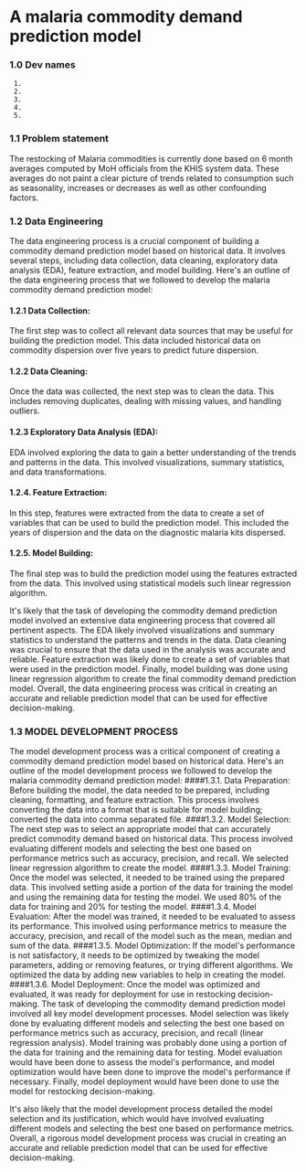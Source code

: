 # A malaria commodity demand prediction model

### 1.0 Dev names
     1.
     2.
     3.
     4.
     5. 

### 1.1 Problem statement
 The restocking of Malaria commodities is currently done based on 6 month averages computed by MoH officials from the KHIS system data. These averages do     not paint a clear picture of trends related to consumption such as seasonality, increases or decreases as well as other confounding factors.
 
### 1.2 Data Engineering
The data engineering process is a crucial component of building a commodity demand prediction model based on historical data. It involves several steps, including data collection, data cleaning, exploratory data analysis (EDA), feature extraction, and model building. Here's an outline of the data engineering process that we followed to develop the malaria commodity demand prediction model:
#### 1.2.1 Data Collection: 
The first step was to collect all relevant data sources that may be useful for building the prediction model. This data included historical data on commodity dispersion over five years to predict future dispersion.
#### 1.2.2 Data Cleaning: 
Once the data was collected, the next step was to clean the data. This includes removing duplicates, dealing with missing values, and handling outliers.
#### 1.2.3 Exploratory Data Analysis (EDA):

EDA involved exploring the data to gain a better understanding of the trends and patterns in the data. This involved visualizations, summary statistics, and data transformations.
#### 1.2.4. Feature Extraction: 
In this step, features were extracted from the data to create a set of variables that can be used to build the prediction model. This included the years of dispersion and the data on the diagnostic malaria kits dispersed.
#### 1.2.5. Model Building:
The final step was to build the prediction model using the features extracted from the data. This involved using statistical models such linear regression algorithm.

It's likely that the task of developing the commodity demand prediction model involved an extensive data engineering process that covered all pertinent aspects. The EDA likely involved visualizations and summary statistics to understand the patterns and trends in the data. Data cleaning was crucial to ensure that the data used in the analysis was accurate and reliable. Feature extraction was likely done to create a set of variables that were used in the prediction model. Finally, model building was done using linear regression algorithm to create the final commodity demand prediction model. Overall, the data engineering process was critical in creating an accurate and reliable prediction model that can be used for effective decision-making.

### 1.3 MODEL DEVELOPMENT PROCESS
The model development process was a critical component of creating a commodity demand prediction model based on historical data. Here's an outline of the model development process we followed to develop the malaria commodity demand prediction model:
####1.3.1. Data Preparation: 
    Before building the model, the data needed to be prepared, including cleaning, formatting, and feature extraction. This process involves converting the data into a format that is suitable for model building; converted the data into comma separated file.
####1.3.2. Model Selection:
     The next step was to select an appropriate model that can accurately predict commodity demand based on historical data. This process involved evaluating different models and selecting the best one based on performance metrics such as accuracy, precision, and recall. We selected linear regression algorithm to create the model.
####1.3.3. Model Training: 
Once the model was selected, it needed to be trained using the prepared data. This involved setting aside a portion of the data for training the model and using the remaining data for testing the model. We used 80% of the data for training and 20% for testing the model.
####1.3.4. Model Evaluation: 
After the model was trained, it needed to be evaluated to assess its performance. This involved using performance metrics to measure the accuracy, precision, and recall of the model such as the mean, median and sum of the data.
####1.3.5. Model Optimization: 
If the model's performance is not satisfactory, it needs to be optimized by tweaking the model parameters, adding or removing features, or trying different algorithms. We optimized the data by adding new variables to help in creating the model.
####1.3.6. Model Deployment:
Once the model was optimized and evaluated, it was ready for deployment for use in restocking decision-making.
The task of developing the commodity demand prediction model involved all key model development processes. Model selection was likely done by evaluating different models and selecting the best one based on performance metrics such as accuracy, precision, and recall (linear regression analysis). Model training was probably done using a portion of the data for training and the remaining data for testing. Model evaluation would have been done to assess the model's performance, and model optimization would have been done to improve the model's performance if necessary. Finally, model deployment would have been done to use the model for restocking decision-making. 


It's also likely that the model development process detailed the model selection and its justification, which would have involved evaluating different models and selecting the best one based on performance metrics. Overall, a rigorous model development process was crucial in creating an accurate and reliable prediction model that can be used for effective decision-making.
